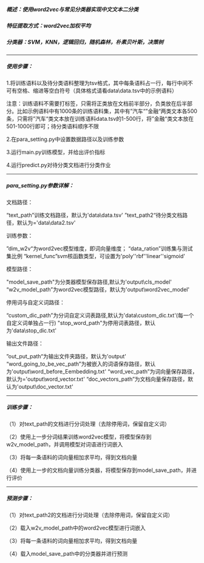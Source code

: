 ##### 概述：使用word2vec与常见分类器实现中文文本二分类

##### 特征提取方式：word2vec加权平均

##### 分类器：SVM，KNN，逻辑回归，随机森林，朴素贝叶斯，决策树

--------

##### 使用步骤：

1.将训练语料以及待分类语料整理为tsv格式，其中每条语料占一行，每行中间不可有空格、缩进等空白符号（具体格式请看data\data.tsv中的示例语料）

注意：训练语料不需要打标签，只需将正类放在文档前半部分，负类放在后半部分。比如示例语料中有1000条的训练语料集，其中有”汽车“”金融“两类文本各500条，只需将”汽车“类文本放在训练语料data.tsv的1-500行，将”金融“类文本放在501-1000行即可；待分类语料顺序不限

2.在para_setting.py中设置数据路径以及训练参数

3.运行main.py训练模型，并给出评价指标

4.运行predict.py对待分类文档进行分类作业

------

##### para_setting.py参数详解：

文档路径：

“text_path”训练文档路径，默认为'data\\data.tsv'
”text_path2“待分类文档路径，默认为='data\\data2.tsv'

训练参数：

”dim_w2v“为word2vec模型维度，即词向量维度；
“data_ration”训练集与测试集比例
“kernel_func”svm核函数类型，可设置为'poly''rbf''linear''sigmoid'

模型路径：

"model_save_path"为分类器模型保存路径,默认为'output\\cls_model'
“w2v_model_path”为word2vec模型路径，默认为'output\\word2vec_model'

停用词与自定义词路径：

“custom_dic_path”为分词自定义词表路径,默认为'data\\custom_dic.txt'(每一个自定义词单独占一行)
"stop_word_path"为停用词表路径，默认为'data\\stop_dic.txt'

输出文件路径：

”out_put_path“为输出文件夹路径，默认为'output'
“word_going_to_be_vec_path”为被嵌入的词语保存路径，默认为'output\\word_before_Eembedding.txt'
“word_vec_path”为词向量保存路径，默认为='output\\word_vector.txt'
“doc_vectors_path”为文档向量保存路径，默认为'output\\doc_vector.txt'

-----

##### 训练步骤：

（1）对text_path的文档进行分词处理（去除停用词，保留自定义词）

（2）使用上一步分词结果训练word2vec模型，将模型保存到w2v_model_path，并调用模型对词语进行词嵌入

（3）将每一条语料的词向量相加求平均，得到文档向量

（4）使用上一步的文档向量训练分类器，将模型保存到model_save_path，并进行评价

-----

##### 预测步骤：

（1）对text_path2的文档进行分词处理（去除停用词，保留自定义词）

（2）载入w2v_model_path中的word2vec模型进行词嵌入

（3）将每一条语料的词向量相加求平均，得到文档向量

（4）载入model_save_path中的分类器并进行预测